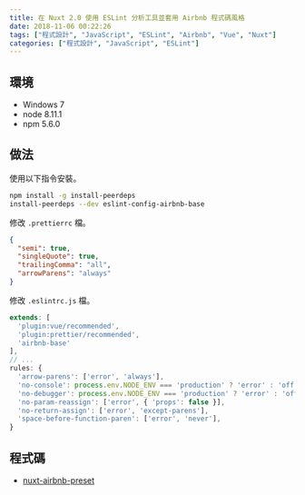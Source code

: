 ```yaml
---
title: 在 Nuxt 2.0 使用 ESLint 分析工具並套用 Airbnb 程式碼風格
date: 2018-11-06 00:22:26
tags: ["程式設計", "JavaScript", "ESLint", "Airbnb", "Vue", "Nuxt"]
categories: ["程式設計", "JavaScript", "ESLint"]
---
```


## 環境

- Windows 7
- node 8.11.1
- npm 5.6.0

## 做法

使用以下指令安裝。

```bash
npm install -g install-peerdeps
install-peerdeps --dev eslint-config-airbnb-base
```

修改 `.prettierrc` 檔。

```json
{
  "semi": true,
  "singleQuote": true,
  "trailingComma": "all",
  "arrowParens": "always"
}
```

修改 `.eslintrc.js` 檔。

```js
extends: [
  'plugin:vue/recommended',
  'plugin:prettier/recommended',
  'airbnb-base'
],
// ...
rules: {
  'arrow-parens': ['error', 'always'],
  'no-console': process.env.NODE_ENV === 'production' ? 'error' : 'off',
  'no-debugger': process.env.NODE_ENV === 'production' ? 'error' : 'off',
  'no-param-reassign': ['error', { 'props': false }],
  'no-return-assign': ['error', 'except-parens'],
  'space-before-function-paren': ['error', 'never'],
}
```

## 程式碼

- [nuxt-airbnb-preset](https://github.com/memochou1993/nuxt-airbnb-preset)
